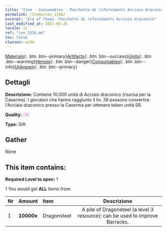 ```yaml
---
title: "Item - Consumables - Pacchetto di rifornimenti Acciaio draconico"
permalink: /Items/con_1316/
excerpt: "Era of Chaos  Pacchetto di rifornimenti Acciaio draconico"
last_modified_at: 2021-03-25
locale: it
ref: "con_1316.md"
toc: false
classes: wide
---
```

 [Materials](/it/Items/){: .btn .btn--primary}[Artifacts](/it/Items/Artifacts/){: .btn .btn--success}[Units](/it/Items/Units/){: .btn .btn--warning}[Heroes](/it/Items/Heroes/){: .btn .btn--danger}[Consumables](/it/Items/Consumables/){: .btn .btn--info}[Unknown](/it/Items/Unknown/){: .btn .btn--primary}

## Dettagli
 **Descrizione:** Contiene 10.000 unità di Acciaio draconico (risorsa per la Caserma). I giocatori che hanno raggiunto il liv. 39 possono convertire l'Acciaio draconico presso la Caserma per ottenere token unità SR.

 **Quality:** <span style="color: #DA70D6">OK</span>

 **Type:** Gift

## Gather

  None

## This item contains:

 **Required Level to open:** 1

 1 You would get **ALL** items  from:

  | Nr | Amount |     Item    | Descrizione |
  |:---|:-------|:------------|:-----------:|
  | 1 |  **10000x** | Dragonsteel | A pile of Dragonsteel (a level 3 resource); can be used to improve Barracks.  | 
